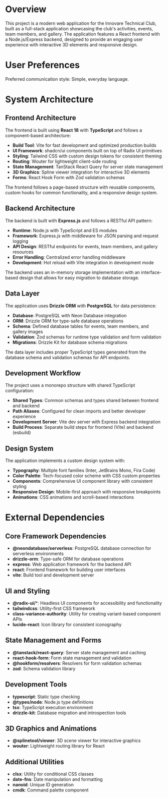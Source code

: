 # Overview

This project is a modern web application for the Innovare Technical Club, built as a full-stack application showcasing the club's activities, events, team members, and gallery. The application features a React frontend with a Node.js/Express backend, designed to provide an engaging user experience with interactive 3D elements and responsive design.

# User Preferences

Preferred communication style: Simple, everyday language.

# System Architecture

## Frontend Architecture
The frontend is built using **React 18** with **TypeScript** and follows a component-based architecture:

- **Build Tool**: Vite for fast development and optimized production builds
- **UI Framework**: shadcn/ui components built on top of Radix UI primitives
- **Styling**: Tailwind CSS with custom design tokens for consistent theming
- **Routing**: Wouter for lightweight client-side routing
- **State Management**: TanStack React Query for server state management
- **3D Graphics**: Spline viewer integration for interactive 3D elements
- **Forms**: React Hook Form with Zod validation schemas

The frontend follows a page-based structure with reusable components, custom hooks for common functionality, and a responsive design system.

## Backend Architecture
The backend is built with **Express.js** and follows a RESTful API pattern:

- **Runtime**: Node.js with TypeScript and ES modules
- **Framework**: Express.js with middleware for JSON parsing and request logging
- **API Design**: RESTful endpoints for events, team members, and gallery resources
- **Error Handling**: Centralized error handling middleware
- **Development**: Hot reload with Vite integration in development mode

The backend uses an in-memory storage implementation with an interface-based design that allows for easy migration to database storage.

## Data Layer
The application uses **Drizzle ORM** with **PostgreSQL** for data persistence:

- **Database**: PostgreSQL with Neon Database integration
- **ORM**: Drizzle ORM for type-safe database operations
- **Schema**: Defined database tables for events, team members, and gallery images
- **Validation**: Zod schemas for runtime type validation and form validation
- **Migrations**: Drizzle Kit for database schema migrations

The data layer includes proper TypeScript types generated from the database schema and validation schemas for API endpoints.

## Development Workflow
The project uses a monorepo structure with shared TypeScript configuration:

- **Shared Types**: Common schemas and types shared between frontend and backend
- **Path Aliases**: Configured for clean imports and better developer experience
- **Development Server**: Vite dev server with Express backend integration
- **Build Process**: Separate build steps for frontend (Vite) and backend (esbuild)

## Design System
The application implements a custom design system with:

- **Typography**: Multiple font families (Inter, JetBrains Mono, Fira Code)
- **Color Palette**: Tech-focused color scheme with CSS custom properties
- **Components**: Comprehensive UI component library with consistent styling
- **Responsive Design**: Mobile-first approach with responsive breakpoints
- **Animations**: CSS animations and scroll-based interactions

# External Dependencies

## Core Framework Dependencies
- **@neondatabase/serverless**: PostgreSQL database connection for serverless environments
- **drizzle-orm**: Type-safe ORM for database operations
- **express**: Web application framework for the backend API
- **react**: Frontend framework for building user interfaces
- **vite**: Build tool and development server

## UI and Styling
- **@radix-ui/***: Headless UI components for accessibility and functionality
- **tailwindcss**: Utility-first CSS framework
- **class-variance-authority**: Utility for creating variant-based component APIs
- **lucide-react**: Icon library for consistent iconography

## State Management and Forms
- **@tanstack/react-query**: Server state management and caching
- **react-hook-form**: Form state management and validation
- **@hookform/resolvers**: Resolvers for form validation schemas
- **zod**: Schema validation library

## Development Tools
- **typescript**: Static type checking
- **@types/node**: Node.js type definitions
- **tsx**: TypeScript execution environment
- **drizzle-kit**: Database migration and introspection tools

## 3D Graphics and Animations
- **@splinetool/viewer**: 3D scene viewer for interactive graphics
- **wouter**: Lightweight routing library for React

## Additional Utilities
- **clsx**: Utility for conditional CSS classes
- **date-fns**: Date manipulation and formatting
- **nanoid**: Unique ID generation
- **cmdk**: Command palette component
